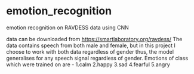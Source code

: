 # emotion_recognition
emotion recognition on RAVDESS data using CNN

data can be downloaded from https://smartlaboratory.org/ravdess/
The data contains speech from both male and female, but in this project I choose to work with both data regardless of gender thus, the model generalises for any speech signal regardless of gender.
Emotions of class which were trained on are - 1.calm 2.happy 3.sad 4.fearful 5.angry
